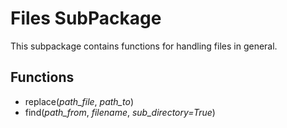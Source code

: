 # Files SubPackage

This subpackage contains functions for handling files in general.

## Functions

- replace(*path_file*, *path_to*)
- find(*path_from*, *filename*, *sub_directory=True*)